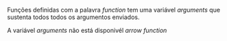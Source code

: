 Funções definidas com a palavra _function_ tem uma variável _arguments_ que sustenta todos todos os argumentos enviados.

A variável _arguments_  não está disponivél _arrow function_